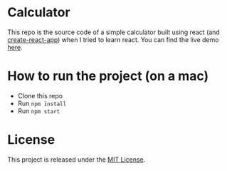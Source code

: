# Calculator
This repo is the source code of a simple calculator built using react (and [create-react-app](https://github.com/facebook/create-react-app/blob/master/packages/react-scripts/template/README.md)) when I tried to learn react. You can find the live demo [here](https://dannysiu392005.github.io/react-calculator-demo/).

# How to run the project (on a mac)
- Clone this repo
- Run `npm install`
- Run `npm start`

# License
This project is released under the [MIT License](https://opensource.org/licenses/MIT).
